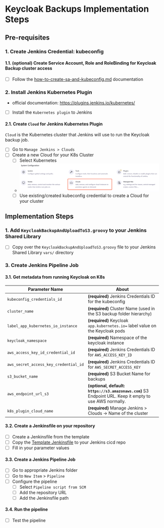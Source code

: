 # Keycloak Backups Implementation Steps

## Pre-requisites

### 1. Create Jenkins Credential: kubeconfig

#### 1.1. (optional) Create Service Account, Role and RoleBinding for Keycloak Backup cluster access

- [ ] Follow the [how-to-create-sa-and-kubeconfig.md](./how-to-create-sa-and-kubeconfig.md) documentation

### 2. Install Jenkins Kubernetes Plugin

- official documentation: <https://plugins.jenkins.io/kubernetes/>
- [ ] Install the `Kubernetes plugin` to Jenkins

#### 2.1. Create `Cloud` for Jenkins Kubernetes Plugin

`Cloud` is the Kubernetes cluster that Jenkins will use to run the Keycloak backup job.

- [ ] Go to `Manage Jenkins > Clouds`
- [ ] Create a new Cloud for your K8s Cluster
  - [ ] Select Kubernetes
  - ![Cloud settings](./assets/manage-jenkins--clouds.png)
  - [ ] Use existing/created kubeconfig credential to create a Cloud for your cluster

## Implementation Steps

### 1. Add `KeycloakBackupAndUploadToS3.groovy` to your Jenkins Shared Library

- [ ] Copy over the `KeycloakBackupAndUploadToS3.groovy` file to your Jenkins Shared Library `vars/` directory

### 3. Create Jenkins Pipeline Job

#### 3.1. Get metadata from running Keycloak on K8s

| Parameter Name                      | About                                                                                                   |
| ----------------------------------- | ------------------------------------------------------------------------------------------------------- |
| `kubeconfig_credentials_id`           | **(required)** Jenkins Credentials ID for the kubeconfig                                                |
| `cluster_name`                        | **(required)** Cluster Name (used in the S3 backup folder hierarchy)                                    |
| `label_app_kubernetes_io_instance`    | **(required)** Keycloak `app.kubernetes.io=` label value on the Keycloak pods                           |
| `keycloak_namespace`                  | **(required)** Namespace of the keycloak instance                                                       |
| `aws_access_key_id_credential_id`     | **(required)** Jenkins Credentials ID for `AWS_ACCESS_KEY_ID`                                           |
| `aws_secret_access_key_credential_id` | **(required)** Jenkins Credentials ID for `AWS_SECRET_ACCESS_KEY`                                       |
| `s3_bucket_name`                      | **(required)** S3 Bucket Name for backups                                                               |
| `aws_endpoint_url_s3`                 | **(optional, default: `https://s3.amazonaws.com`)** S3 Endpoint URL. Keep it empty to use AWS normally. |
| `k8s_plugin_cloud_name`               | **(required)** Manage Jenkins > Clouds -> Name of the cluster                                           |

#### 3.2. Create a Jenkinsfile on your repository

- [ ] Create a Jenkinsfile from the template
- [ ] Copy the [Template Jenkinsfile](../jenkins-job/Jenkinsfile.template) to your Jenkins cicd repo 
- [ ] Fill in your parameter values

#### 3.3. Create a Jenkins Pipeline Job

- [ ] Go to appropriate Jenkins folder
- [ ] Go to `New Item` > `Pipeline`
- [ ] Configure the pipeline
  - [ ] Select `Pipeline script from SCM`
  - [ ] Add the repository URL
  - [ ] Add the Jenkinsfile path

#### 3.4. Run the pipeline
- [ ] Test the pipeline
